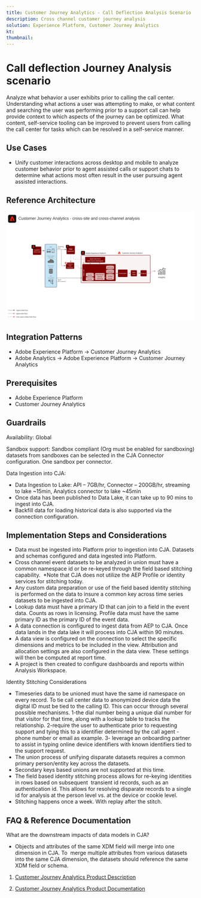 ```yaml
---
title: Customer Journey Analytics - Call Deflection Analysis Scenario
description: Cross channel customer journey analysis
solution: Experience Platform, Customer Journey Analytics
kt: 
thumbnail: 
---
```


# Call deflection Journey Analysis scenario

Analyze what behavior a user exhibits prior to calling the call center. Understanding what actions a user was attempting to make, or what content and searching the user was performing prior to a support call can help provide context to which aspects of the journey can be optimized. What content, self-service tooling can be improved to prevent users from calling the call center for tasks which can be resolved in a self-service manner.

## Use Cases

* Unify customer interactions across desktop and mobile to analyze customer behavior prior to agent assisted calls or support chats to determine what actions most often result in the user pursuing agent assisted interactions.

## Reference Architecture

![Scenario 1](assets/CJA.svg)

## Integration Patterns

* Adobe Experience Platform → Customer Journey Analytics
* Adobe Analytics → Adobe Experience Platform → Customer Journey Analytics


## Prerequisites

* Adobe Experience Platform
* Customer Journey Analytics

## Guardrails

Availability: Global

Sandbox support: Sandbox compliant (Org must be enabled for sandboxing) datasets from sandboxes can be selected in the CJA Connector configuration. One sandbox per connector.

Data Ingestion into CJA:

* Data Ingestion to Lake: API – 7GB/hr, Connector – 200GB/hr, streaming to lake ~15min, Analytics connector to lake ~45min
* Once data has been published to Data Lake, it can take up to 90 mins to ingest into CJA.
* Backfill data for loading historical data is also supported via the connection configuration.

## Implementation Steps and Considerations

* Data must be ingested into Platform prior to ingestion into CJA. Datasets and schemas configured and data ingested into Platform.
* Cross channel event datasets to be analyzed in union must have a common namespace id or be re-keyed through the field based stitching capability.  *Note that CJA does not utilize the AEP Profile or identity services for stitching today.
* Any custom data preparation or use of the field based identity stitching is performed on the data to insure a common key across time series datasets to be ingested into CJA.
* Lookup data must have a primary ID that can join to a field in the event data. Counts as rows in licensing.
Profile data must have the same primary ID as the primary ID of the event data.
* A data connection is configured to ingest data from AEP to CJA. Once data lands in the data lake it will process into CJA within 90 minutes.
* A data view is configured on the connection to select the specific dimensions and metrics to be included in the view. Attribution and allocation settings are also configured in the data view. These settings will then be computed at report time.
* A project is then created to configure dashboards and reports within Analysis Workspace.

Identity Stitching Considerations

* Timeseries data to be unioned must have the same id namespace on every record. To tie call center data to anonymized device data the digital ID must be tied to the calling ID. This can occur through several possible mechanisms. 1-the dial number being a unique dial number for that visitor for that time, along with a lookup table to tracks the relationship. 2-require the user to authenticate prior to requesting support and tying this to a identifier determined by the call agent - phone number or email as example. 3- leverage an onboarding partner to assist in typing online device identifiers with known identifiers tied to the support request.
* The union process of unifying disparate datasets requires a common primary person/entity key across the datasets. 
* Secondary keys based unions are not supported at this time.
* The field based identity stitching process allows for re-keying identities in rows based on subsequent  transient id records, such as an authentication id. This allows for resolving disparate records to a single id for analysis at the person level vs. at the device or cookie level.
* Stitching happens once a week. With replay after the stitch.

## FAQ & Reference Documentation

What are the downstream impacts of data models in CJA?

* Objects and attributes of the same XDM field will merge into one dimension in CJA. To  merge multiple attributes from various datasets into the same CJA dimension, the datasets should reference the same XDM field or schema.

1. [Customer Journey Analytics Product Description](https://helpx.adobe.com/legal/product-descriptions/customer-journey-analytics.html)

2. [Customer Journey Analytics Product Documentation](https://experienceleague.adobe.com/docs/customer-journey-analytics.html?lang=en)